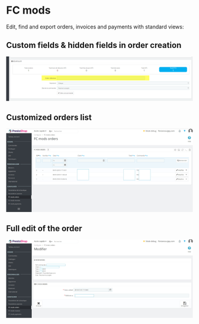 # FC mods

Edit, find and export orders, invoices and payments with standard views:

## Custom fields & hidden fields in order creation 
![Screenshot of orders edit page](/modules/fcmods/Resources/docs/images/orders-create.png)

## Customized orders list
![Screenshot of orders index page](/modules/fcmods/Resources/docs/images/orders-index.jpg)

## Full edit of the order
![Screenshot of orders edit page](/modules/fcmods/Resources/docs/images/orders-edit.jpg)


